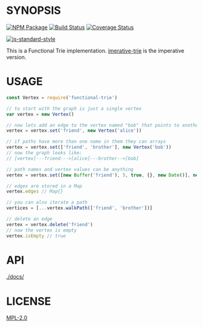# SYNOPSIS 
[![NPM Package](https://img.shields.io/npm/v/functional-trie.svg?style=flat-square)](https://www.npmjs.org/package/functional-tri)
[![Build Status](https://img.shields.io/travis/wanderer/functional-trie.svg?branch=master&style=flat-square)](https://travis-ci.org/wanderer/functional-trie)
[![Coverage Status](https://img.shields.io/coveralls/wanderer/functional-trie.svg?style=flat-square)](https://coveralls.io/r/wanderer/functional-trie)

[![js-standard-style](https://cdn.rawgit.com/feross/standard/master/badge.svg)](https://github.com/feross/standard)  

This is a Functional Trie implementation. [imerative-trie](https://github.com/wanderer/imperative-trie) is the imperative version. 

# USAGE

```javascript
const Vertex = require('functional-trie')

// to start with the graph is just a single vertex
var vertex = new Vertex()

// now lets add an edge to the vertex named "bob" that points to another vertex with the value "alice"
vertex = vertex.set('friend', new Vertex('alice'))

// if paths have more than one name in them they can arrays
vertex = vertex.set(['friend', 'brother'], new Vertex('bob'))
// now the graph looks like:
// [vertex]---friend--->[alice]---brother-->[bob]

// path names and vertex values can be anything
vertex = vertex.set([new Buffer('friend'), 5, true, {}, new Date()], new Vertex(['an array of some stuff']))

// edges are stored in a Map
vertex.edges // Map{}

// you can also iterate a path
vertices = [...vertex.walkPath(['friend', 'brother'])]

// delete an edge
vertex = vertex.delete('friend')
// now the vertex is empty
vertex.isEmpty // true
```

# API
[./docs/](./docs/index.md)


# LICENSE
[MPL-2.0](https://tldrlegal.com/license/mozilla-public-license-2.0-(mpl-2))
